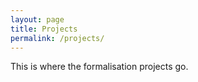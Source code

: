 ```yaml
---
layout: page
title: Projects
permalink: /projects/
---
```


This is where the formalisation projects go. 
